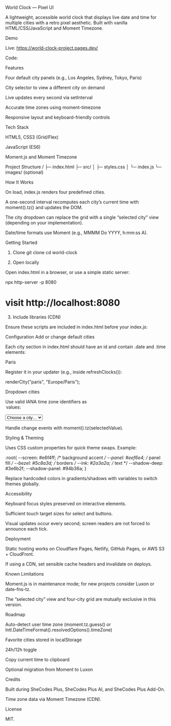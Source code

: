 World Clock — Pixel UI

A lightweight, accessible world clock that displays live date and time for multiple cities with a retro pixel aesthetic. Built with vanilla HTML/CSS/JavaScript and Moment Timezone.

Demo

Live: https://world-clock-project.pages.dev/

Code: <this repository>

Features

Four default city panels (e.g., Los Angeles, Sydney, Tokyo, Paris)

City selector to view a different city on demand

Live updates every second via setInterval

Accurate time zones using moment-timezone

Responsive layout and keyboard-friendly controls

Tech Stack

HTML5, CSS3 (Grid/Flex)

JavaScript (ES6)

Moment.js
 and Moment Timezone

Project Structure
/
├─ index.html
├─ src/
│  ├─ styles.css
│  └─ index.js
└─ images/        (optional)

How It Works

On load, index.js renders four predefined cities.

A one-second interval recomputes each city’s current time with moment().tz(<zone>) and updates the DOM.

The city dropdown can replace the grid with a single “selected city” view (depending on your implementation).

Date/time formats use Moment (e.g., MMMM Do YYYY, h:mm:ss A).

Getting Started
1) Clone
git clone <repo-url>
cd world-clock

2) Open locally

Open index.html in a browser, or use a simple static server:

npx http-server -p 8080
# visit http://localhost:8080

3) Include libraries (CDN)

Ensure these scripts are included in index.html before your index.js:

<script src="https://cdnjs.cloudflare.com/ajax/libs/moment.js/2.29.4/moment.min.js"></script>
<script src="https://cdnjs.cloudflare.com/ajax/libs/moment-timezone/0.5.37/moment-timezone-with-data-1970-2030.min.js"></script>
<script src="src/index.js" defer></script>

Configuration
Add or change default cities

Each city section in index.html should have an id and contain .date and .time elements:

<section id="paris" class="row">
  <div>
    <div class="city">Paris</div>
    <div class="date"></div>
  </div>
  <div class="time"></div>
</section>


Register it in your updater (e.g., inside refreshClocks()):

renderCity("paris", "Europe/Paris");

Dropdown cities

Use valid IANA time zone identifiers as <option value=""> values:

<select id="city-select">
  <option value="">Choose a city…</option>
  <option value="Europe/London">London</option>
  <option value="America/New_York">New York</option>
  <option value="Asia/Dubai">Dubai</option>
</select>


Handle change events with moment().tz(selectedValue).

Styling & Theming

Uses CSS custom properties for quick theme swaps. Example:

:root{
  --screen: #e6f4ff;   /* background accent */
  --panel:  #eef6e4;   /* panel fill */
  --bezel:  #5c8a3d;   /* borders */
  --ink:    #2a3a2a;   /* text */
  --shadow-deep:  #3e6b2f;
  --shadow-panel: #94b36a;
}


Replace hardcoded colors in gradients/shadows with variables to switch themes globally.

Accessibility

Keyboard focus styles preserved on interactive elements.

Sufficient touch target sizes for select and buttons.

Visual updates occur every second; screen readers are not forced to announce each tick.

Deployment

Static hosting works on Cloudflare Pages, Netlify, GitHub Pages, or AWS S3 + CloudFront.

If using a CDN, set sensible cache headers and invalidate on deploys.

Known Limitations

Moment.js is in maintenance mode; for new projects consider Luxon or date-fns-tz.

The “selected city” view and four-city grid are mutually exclusive in this version.

Roadmap

Auto-detect user time zone (moment.tz.guess() or Intl.DateTimeFormat().resolvedOptions().timeZone)

Favorite cities stored in localStorage

24h/12h toggle

Copy current time to clipboard

Optional migration from Moment to Luxon

Credits

Built during SheCodes Plus, SheCodes Plus AI, and SheCodes Plus Add-On.

Time zone data via Moment Timezone (CDN).

License

MIT.
